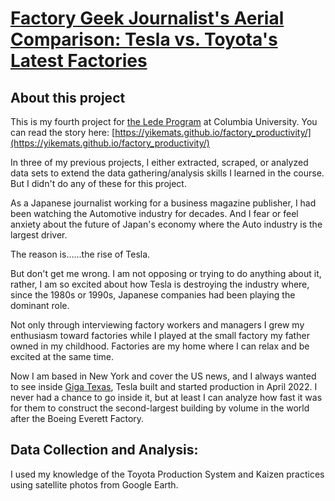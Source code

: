 # [Factory Geek Journalist's Aerial Comparison: Tesla vs. Toyota's Latest Factories](https://yikemats.github.io/factory_productivity/)

## About this project
This is my fourth project for [the Lede Program](https://ledeprogram.com) at Columbia University. You can read the story here: [https://yikemats.github.io/factory_productivity/](https://yikemats.github.io/factory_productivity/)

In three of my previous projects, I either extracted, scraped, or analyzed data sets to extend the data gathering/analysis skills I learned in the course. But I didn't do any of these for this project.

As a Japanese journalist working for a business magazine publisher, I had been watching the Automotive industry for decades. And I fear or feel anxiety about the future of Japan's economy where the Auto industry is the largest driver.

The reason is......the rise of Tesla.

But don't get me wrong. I am not opposing or trying to do anything about it, rather, I am so excited about how Tesla is destroying the industry where, since the 1980s or 1990s, Japanese companies had been playing the dominant role.

Not only through interviewing factory workers and managers I grew my enthusiasm toward factories while I played at the small factory my father owned in my childhood. Factories are my home where I can relax and be excited at the same time.

Now I am based in New York and cover the US news, and I always wanted to see inside [Giga Texas](https://www.tesla.com/giga-texas), Tesla built and started production in April 2022. I never had a chance to go inside it, but at least I can analyze how fast it was for them to construct the second-largest building by volume in the world after the Boeing Everett Factory.

## Data Collection and Analysis:

I used my knowledge of the Toyota Production System and Kaizen practices using satellite photos from Google Earth.